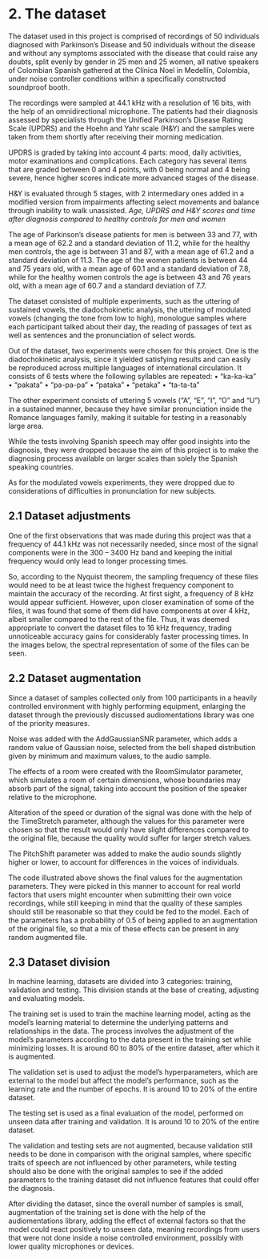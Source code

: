 # 2. The dataset

The dataset used in this project is comprised of recordings of 50 individuals diagnosed with Parkinson’s Disease and 50 individuals without the disease and without any symptoms associated with the disease that could raise any doubts, split evenly by gender in 25 men and 25 women, all native speakers of Colombian Spanish gathered at the Clínica Noel in Medellín, Colombia, under noise controller conditions within a specifically constructed soundproof booth.

The recordings were sampled at 44.1 kHz with a resolution of 16 bits, with the help of an omnidirectional microphone. The patients had their diagnosis assessed by specialists through the Unified Parkinson’s Disease Rating Scale (UPDRS) and the Hoehn and Yahr scale (H&Y) and the samples were taken from them shortly after receiving their morning medication.

UPDRS is graded by taking into account 4 parts: mood, daily activities, motor examinations and complications. Each category has several items that are graded between 0 and 4 points, with 0 being normal and 4 being severe, hence higher scores indicate more advanced stages of the disease.

H&Y is evaluated through 5 stages, with 2 intermediary ones added in a modified version from impairments affecting select movements and balance through inability to walk unassisted.
*Age, UPDRS and H&Y scores and time after diagnosis compared to healthy controls for men and women*

The age of Parkinson’s disease patients for men is between 33 and 77, with a mean age of 62.2 and a standard deviation of 11.2, while for the healthy men controls, the age is between 31 and 87, with a mean age of 61.2 and a standard deviation of 11.3. The age of the women patients is between 44 and 75 years old, with a mean age of 60.1 and a standard deviation of 7.8, while for the healthy women controls the age is between 43 and 76 years old, with a mean age of 60.7 and a standard deviation of 7.7.

The dataset consisted of multiple experiments, such as the uttering of sustained vowels, the diadochokinetic analysis, the uttering of modulated vowels (changing the tone from low to high), monologue samples where each participant talked about their day, the reading of passages of text as well as sentences and the pronunciation of select words.

Out of the dataset, two experiments were chosen for this project. One is the diadochokinetic analysis, since it yielded satisfying results and can easily be reproduced across multiple languages of international circulation. It consists of 6 tests where the following syllables are repeated:
• “ka-ka-ka”
• “pakata”
• “pa-pa-pa”
• “pataka”
• “petaka”
• “ta-ta-ta”

The other experiment consists of uttering 5 vowels (“A”, “E”, “I”, “O” and “U”) in a sustained manner, because they have similar pronunciation inside the Romance languages family, making it suitable for testing in a reasonably large area.

While the tests involving Spanish speech may offer good insights into the diagnosis, they were dropped because the aim of this project is to make the diagnosing process available on larger scales than solely the Spanish speaking countries.

As for the modulated vowels experiments, they were dropped due to considerations of difficulties in pronunciation for new subjects.

## 2.1 Dataset adjustments

One of the first observations that was made during this project was that a frequency of 44.1 kHz was not necessarily needed, since most of the signal components were in the 300 – 3400 Hz band and keeping the initial frequency would only lead to longer processing times.

So, according to the Nyquist theorem, the sampling frequency of these files would need to be at least twice the highest frequency component to maintain the accuracy of the recording. At first sight, a frequency of 8 kHz would appear sufficient. However, upon closer examination of some of the files, it was found that some of them did have components at over 4 kHz, albeit smaller compared to the rest of the file. Thus, it was deemed appropriate to convert the dataset files to 16 kHz frequency, trading unnoticeable accuracy gains for considerably faster processing times. In the images below, the spectral representation of some of the files can be seen.

## 2.2 Dataset augmentation

Since a dataset of samples collected only from 100 participants in a heavily controlled environment with highly performing equipment, enlarging the dataset through the previously discussed audiomentations library was one of the priority measures.

Noise was added with the AddGaussianSNR parameter, which adds a random value of Gaussian noise, selected from the bell shaped distribution given by minimum and maximum values, to the audio sample.

The effects of a room were created with the RoomSimulator parameter, which simulates a room of certain dimensions, whose boundaries may absorb part of the signal, taking into account the position of the speaker relative to the microphone.

Alteration of the speed or duration of the signal was done with the help of the TimeStretch parameter, although the values for this parameter were chosen so that the result would only have slight differences compared to the original file, because the quality would suffer for larger stretch values.

The PitchShift parameter was added to make the audio sounds slightly higher or lower, to account for differences in the voices of individuals.

The code illustrated above shows the final values for the augmentation parameters. They were picked in this manner to account for real world factors that users might encounter when submitting their own voice recordings, while still keeping in mind that the quality of these samples should still be reasonable so that they could be fed to the model. Each of the parameters has a probability of 0.5 of being applied to an augmentation of the original file, so that a mix of these effects can be present in any random augmented file.

## 2.3 Dataset division

In machine learning, datasets are divided into 3 categories: training, validation and testing. This division stands at the base of creating, adjusting and evaluating models.

The training set is used to train the machine learning model, acting as the model’s learning material to determine the underlying patterns and relationships in the data. The process involves the adjustment of the model’s parameters according to the data present in the training set while minimizing losses. It is around 60 to 80% of the entire dataset, after which it is augmented.

The validation set is used to adjust the model’s hyperparameters, which are external to the model but affect the model’s performance, such as the learning rate and the number of epochs. It is around 10 to 20% of the entire dataset.

The testing set is used as a final evaluation of the model, performed on unseen data after training and validation. It is around 10 to 20% of the entire dataset.

The validation and testing sets are not augmented, because validation still needs to be done in comparison with the original samples, where specific traits of speech are not influenced by other parameters, while testing should also be done with the original samples to see if the added parameters to the training dataset did not influence features that could offer the diagnosis.

After dividing the dataset, since the overall number of samples is small, augmentation of the training set is done with the help of the audiomentations library, adding the effect of external factors so that the model could react positively to unseen data, meaning recordings from users that were not done inside a noise controlled environment, possibly with lower quality microphones or devices.


